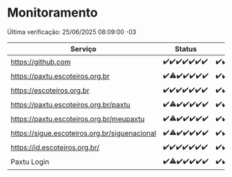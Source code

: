 # Monitoramento

Última verificação: 25/06/2025 08:09:00 -03

|Serviço|Status|Últimas 24h|
|---|---|---|
|https://github.com|<span title="2025-06-18: OK=23">✔️</span><span title="2025-06-19: OK=23">✔️</span><span title="2025-06-20: OK=23">✔️</span><span title="2025-06-21: OK=23">✔️</span><span title="2025-06-22: OK=23">✔️</span><span title="2025-06-23: OK=23">✔️</span><span title="2025-06-24: OK=11">✔️</span>|<span title="24/06/2025 09:18:00 -03 : 200">✔️</span><span title="24/06/2025 10:26:00 -03 : 200">✔️</span><span title="24/06/2025 11:10:00 -03 : 200">✔️</span><span title="24/06/2025 12:10:00 -03 : 200">✔️</span><span title="24/06/2025 13:11:00 -03 : 200">✔️</span><span title="24/06/2025 14:11:00 -03 : 200">✔️</span><span title="24/06/2025 15:13:00 -03 : 200">✔️</span><span title="24/06/2025 16:08:00 -03 : 200">✔️</span><span title="24/06/2025 17:11:00 -03 : 200">✔️</span><span title="24/06/2025 18:09:00 -03 : 200">✔️</span><span title="24/06/2025 19:09:00 -03 : 200">✔️</span><span title="24/06/2025 20:09:00 -03 : 200">✔️</span><span title="24/06/2025 21:50:00 -03 : 200">✔️</span><span title="24/06/2025 23:42:00 -03 : 200">✔️</span><span title="25/06/2025 00:44:00 -03 : 200">✔️</span><span title="25/06/2025 01:20:00 -03 : 200">✔️</span><span title="25/06/2025 02:12:00 -03 : 200">✔️</span><span title="25/06/2025 03:15:00 -03 : 200">✔️</span><span title="25/06/2025 04:11:00 -03 : 200">✔️</span><span title="25/06/2025 05:14:00 -03 : 200">✔️</span><span title="25/06/2025 06:12:00 -03 : 200">✔️</span><span title="25/06/2025 07:10:00 -03 : 200">✔️</span><span title="25/06/2025 08:09:00 -03 : 200">✔️</span>|
|https://paxtu.escoteiros.org.br|<span title="2025-06-18: OK=23">✔️</span><span title="2025-06-19: OK=22, Falhas=1">⚠️</span><span title="2025-06-20: OK=23">✔️</span><span title="2025-06-21: OK=23">✔️</span><span title="2025-06-22: OK=23">✔️</span><span title="2025-06-23: OK=23">✔️</span><span title="2025-06-24: OK=11">✔️</span>|<span title="24/06/2025 09:18:00 -03 : 200">✔️</span><span title="24/06/2025 10:26:00 -03 : 200">✔️</span><span title="24/06/2025 11:10:00 -03 : 200">✔️</span><span title="24/06/2025 12:10:00 -03 : 200">✔️</span><span title="24/06/2025 13:11:00 -03 : 200">✔️</span><span title="24/06/2025 14:11:00 -03 : 200">✔️</span><span title="24/06/2025 15:13:00 -03 : 200">✔️</span><span title="24/06/2025 16:08:00 -03 : 200">✔️</span><span title="24/06/2025 17:11:00 -03 : 200">✔️</span><span title="24/06/2025 18:09:00 -03 : 200">✔️</span><span title="24/06/2025 19:09:00 -03 : 200">✔️</span><span title="24/06/2025 20:09:00 -03 : 200">✔️</span><span title="24/06/2025 21:50:00 -03 : 200">✔️</span><span title="24/06/2025 23:42:00 -03 : 200">✔️</span><span title="25/06/2025 00:44:00 -03 : 200">✔️</span><span title="25/06/2025 01:20:00 -03 : 200">✔️</span><span title="25/06/2025 02:12:00 -03 : 200">✔️</span><span title="25/06/2025 03:15:00 -03 : 200">✔️</span><span title="25/06/2025 04:11:00 -03 : 200">✔️</span><span title="25/06/2025 05:14:00 -03 : 200">✔️</span><span title="25/06/2025 06:12:00 -03 : 200">✔️</span><span title="25/06/2025 07:10:00 -03 : 200">✔️</span><span title="25/06/2025 08:09:00 -03 : 200">✔️</span>|
|https://escoteiros.org.br|<span title="2025-06-18: OK=23">✔️</span><span title="2025-06-19: OK=23">✔️</span><span title="2025-06-20: OK=23">✔️</span><span title="2025-06-21: OK=23">✔️</span><span title="2025-06-22: OK=23">✔️</span><span title="2025-06-23: OK=23">✔️</span><span title="2025-06-24: OK=11">✔️</span>|<span title="24/06/2025 09:18:00 -03 : 200">✔️</span><span title="24/06/2025 10:26:00 -03 : 200">✔️</span><span title="24/06/2025 11:10:00 -03 : 200">✔️</span><span title="24/06/2025 12:10:00 -03 : 200">✔️</span><span title="24/06/2025 13:11:00 -03 : 200">✔️</span><span title="24/06/2025 14:11:00 -03 : 200">✔️</span><span title="24/06/2025 15:13:00 -03 : 200">✔️</span><span title="24/06/2025 16:08:00 -03 : 200">✔️</span><span title="24/06/2025 17:11:00 -03 : 200">✔️</span><span title="24/06/2025 18:09:00 -03 : 200">✔️</span><span title="24/06/2025 19:09:00 -03 : 200">✔️</span><span title="24/06/2025 20:09:00 -03 : 200">✔️</span><span title="24/06/2025 21:50:00 -03 : 200">✔️</span><span title="24/06/2025 23:42:00 -03 : 200">✔️</span><span title="25/06/2025 00:44:00 -03 : 200">✔️</span><span title="25/06/2025 01:21:00 -03 : 200">✔️</span><span title="25/06/2025 02:12:00 -03 : 200">✔️</span><span title="25/06/2025 03:15:00 -03 : 200">✔️</span><span title="25/06/2025 04:11:00 -03 : 200">✔️</span><span title="25/06/2025 05:14:00 -03 : 200">✔️</span><span title="25/06/2025 06:12:00 -03 : 200">✔️</span><span title="25/06/2025 07:10:00 -03 : 200">✔️</span><span title="25/06/2025 08:09:00 -03 : 200">✔️</span>|
|https://paxtu.escoteiros.org.br/paxtu|<span title="2025-06-18: OK=23">✔️</span><span title="2025-06-19: OK=22, Falhas=1">⚠️</span><span title="2025-06-20: OK=23">✔️</span><span title="2025-06-21: OK=23">✔️</span><span title="2025-06-22: OK=23">✔️</span><span title="2025-06-23: OK=23">✔️</span><span title="2025-06-24: OK=11">✔️</span>|<span title="24/06/2025 09:18:00 -03 : 200">✔️</span><span title="24/06/2025 10:26:00 -03 : 200">✔️</span><span title="24/06/2025 11:10:00 -03 : 200">✔️</span><span title="24/06/2025 12:10:00 -03 : 200">✔️</span><span title="24/06/2025 13:12:00 -03 : 200">✔️</span><span title="24/06/2025 14:11:00 -03 : 200">✔️</span><span title="24/06/2025 15:13:00 -03 : 200">✔️</span><span title="24/06/2025 16:08:00 -03 : 200">✔️</span><span title="24/06/2025 17:11:00 -03 : 200">✔️</span><span title="24/06/2025 18:09:00 -03 : 200">✔️</span><span title="24/06/2025 19:09:00 -03 : 200">✔️</span><span title="24/06/2025 20:09:00 -03 : 200">✔️</span><span title="24/06/2025 21:50:00 -03 : 200">✔️</span><span title="24/06/2025 23:42:00 -03 : 200">✔️</span><span title="25/06/2025 00:44:00 -03 : 200">✔️</span><span title="25/06/2025 01:21:00 -03 : 200">✔️</span><span title="25/06/2025 02:12:00 -03 : 200">✔️</span><span title="25/06/2025 03:15:00 -03 : 200">✔️</span><span title="25/06/2025 04:11:00 -03 : 200">✔️</span><span title="25/06/2025 05:14:00 -03 : 200">✔️</span><span title="25/06/2025 06:12:00 -03 : 200">✔️</span><span title="25/06/2025 07:10:00 -03 : 200">✔️</span><span title="25/06/2025 08:09:00 -03 : 200">✔️</span>|
|https://paxtu.escoteiros.org.br/meupaxtu|<span title="2025-06-18: OK=23">✔️</span><span title="2025-06-19: OK=22, Falhas=1">⚠️</span><span title="2025-06-20: OK=23">✔️</span><span title="2025-06-21: OK=23">✔️</span><span title="2025-06-22: OK=23">✔️</span><span title="2025-06-23: OK=23">✔️</span><span title="2025-06-24: OK=11">✔️</span>|<span title="24/06/2025 09:18:00 -03 : 200">✔️</span><span title="24/06/2025 10:26:00 -03 : 200">✔️</span><span title="24/06/2025 11:10:00 -03 : 200">✔️</span><span title="24/06/2025 12:10:00 -03 : 200">✔️</span><span title="24/06/2025 13:12:00 -03 : 200">✔️</span><span title="24/06/2025 14:11:00 -03 : 200">✔️</span><span title="24/06/2025 15:13:00 -03 : 200">✔️</span><span title="24/06/2025 16:08:00 -03 : 200">✔️</span><span title="24/06/2025 17:11:00 -03 : 200">✔️</span><span title="24/06/2025 18:09:00 -03 : 200">✔️</span><span title="24/06/2025 19:09:00 -03 : 200">✔️</span><span title="24/06/2025 20:09:00 -03 : 200">✔️</span><span title="24/06/2025 21:50:00 -03 : 200">✔️</span><span title="24/06/2025 23:42:00 -03 : 200">✔️</span><span title="25/06/2025 00:44:00 -03 : 200">✔️</span><span title="25/06/2025 01:21:00 -03 : 200">✔️</span><span title="25/06/2025 02:12:00 -03 : 200">✔️</span><span title="25/06/2025 03:15:00 -03 : 200">✔️</span><span title="25/06/2025 04:11:00 -03 : 200">✔️</span><span title="25/06/2025 05:14:00 -03 : 200">✔️</span><span title="25/06/2025 06:12:00 -03 : 200">✔️</span><span title="25/06/2025 07:10:00 -03 : 200">✔️</span><span title="25/06/2025 08:09:00 -03 : 200">✔️</span>|
|https://sigue.escoteiros.org.br/siguenacional|<span title="2025-06-18: OK=23">✔️</span><span title="2025-06-19: OK=22, Falhas=1">⚠️</span><span title="2025-06-20: OK=23">✔️</span><span title="2025-06-21: OK=23">✔️</span><span title="2025-06-22: OK=23">✔️</span><span title="2025-06-23: OK=23">✔️</span><span title="2025-06-24: OK=11">✔️</span>|<span title="24/06/2025 09:18:00 -03 : 200">✔️</span><span title="24/06/2025 10:26:00 -03 : 200">✔️</span><span title="24/06/2025 11:10:00 -03 : 200">✔️</span><span title="24/06/2025 12:10:00 -03 : 200">✔️</span><span title="24/06/2025 13:12:00 -03 : 200">✔️</span><span title="24/06/2025 14:11:00 -03 : 200">✔️</span><span title="24/06/2025 15:13:00 -03 : 200">✔️</span><span title="24/06/2025 16:08:00 -03 : 200">✔️</span><span title="24/06/2025 17:11:00 -03 : 200">✔️</span><span title="24/06/2025 18:09:00 -03 : 200">✔️</span><span title="24/06/2025 19:09:00 -03 : 200">✔️</span><span title="24/06/2025 20:09:00 -03 : 200">✔️</span><span title="24/06/2025 21:50:00 -03 : 200">✔️</span><span title="24/06/2025 23:42:00 -03 : 200">✔️</span><span title="25/06/2025 00:44:00 -03 : 200">✔️</span><span title="25/06/2025 01:21:00 -03 : 200">✔️</span><span title="25/06/2025 02:12:00 -03 : 200">✔️</span><span title="25/06/2025 03:15:00 -03 : 200">✔️</span><span title="25/06/2025 04:11:00 -03 : 200">✔️</span><span title="25/06/2025 05:14:00 -03 : 200">✔️</span><span title="25/06/2025 06:12:00 -03 : 200">✔️</span><span title="25/06/2025 07:10:00 -03 : 200">✔️</span><span title="25/06/2025 08:09:00 -03 : 200">✔️</span>|
|https://id.escoteiros.org.br/|<span title="2025-06-18: OK=23">✔️</span><span title="2025-06-19: OK=23">✔️</span><span title="2025-06-20: OK=23">✔️</span><span title="2025-06-21: OK=23">✔️</span><span title="2025-06-22: OK=23">✔️</span><span title="2025-06-23: OK=23">✔️</span><span title="2025-06-24: OK=11">✔️</span>|<span title="24/06/2025 09:18:00 -03 : 200">✔️</span><span title="24/06/2025 10:26:00 -03 : 200">✔️</span><span title="24/06/2025 11:10:00 -03 : 200">✔️</span><span title="24/06/2025 12:10:00 -03 : 200">✔️</span><span title="24/06/2025 13:12:00 -03 : 200">✔️</span><span title="24/06/2025 14:11:00 -03 : 200">✔️</span><span title="24/06/2025 15:13:00 -03 : 200">✔️</span><span title="24/06/2025 16:08:00 -03 : 200">✔️</span><span title="24/06/2025 17:11:00 -03 : 200">✔️</span><span title="24/06/2025 18:09:00 -03 : 200">✔️</span><span title="24/06/2025 19:09:00 -03 : 200">✔️</span><span title="24/06/2025 20:09:00 -03 : 200">✔️</span><span title="24/06/2025 21:50:00 -03 : 200">✔️</span><span title="24/06/2025 23:42:00 -03 : 200">✔️</span><span title="25/06/2025 00:44:00 -03 : 200">✔️</span><span title="25/06/2025 01:21:00 -03 : 200">✔️</span><span title="25/06/2025 02:12:00 -03 : 200">✔️</span><span title="25/06/2025 03:15:00 -03 : 200">✔️</span><span title="25/06/2025 04:11:00 -03 : 200">✔️</span><span title="25/06/2025 05:14:00 -03 : 200">✔️</span><span title="25/06/2025 06:12:00 -03 : 200">✔️</span><span title="25/06/2025 07:10:00 -03 : 200">✔️</span><span title="25/06/2025 08:09:00 -03 : 200">✔️</span>|
|Paxtu Login|<span title="2025-06-18: OK=23">✔️</span><span title="2025-06-19: OK=22, Falhas=1">⚠️</span><span title="2025-06-20: OK=23">✔️</span><span title="2025-06-21: OK=23">✔️</span><span title="2025-06-22: OK=23">✔️</span><span title="2025-06-23: OK=23">✔️</span><span title="2025-06-24: OK=11">✔️</span>|<span title="24/06/2025 09:18:00 -03 : 200">✔️</span><span title="24/06/2025 10:26:00 -03 : 200">✔️</span><span title="24/06/2025 11:10:00 -03 : 200">✔️</span><span title="24/06/2025 12:10:00 -03 : 200">✔️</span><span title="24/06/2025 13:12:00 -03 : 200">✔️</span><span title="24/06/2025 14:11:00 -03 : 200">✔️</span><span title="24/06/2025 15:13:00 -03 : 200">✔️</span><span title="24/06/2025 16:08:00 -03 : 200">✔️</span><span title="24/06/2025 17:11:00 -03 : 200">✔️</span><span title="24/06/2025 18:09:00 -03 : 200">✔️</span><span title="24/06/2025 19:09:00 -03 : 200">✔️</span><span title="24/06/2025 20:09:00 -03 : 200">✔️</span><span title="24/06/2025 21:50:00 -03 : 200">✔️</span><span title="24/06/2025 23:42:00 -03 : 200">✔️</span><span title="25/06/2025 00:44:00 -03 : 200">✔️</span><span title="25/06/2025 01:21:00 -03 : 200">✔️</span><span title="25/06/2025 02:12:00 -03 : 200">✔️</span><span title="25/06/2025 03:15:00 -03 : 200">✔️</span><span title="25/06/2025 04:11:00 -03 : 200">✔️</span><span title="25/06/2025 05:14:00 -03 : 200">✔️</span><span title="25/06/2025 06:12:00 -03 : 200">✔️</span><span title="25/06/2025 07:10:00 -03 : 200">✔️</span><span title="25/06/2025 08:09:00 -03 : 200">✔️</span>|
